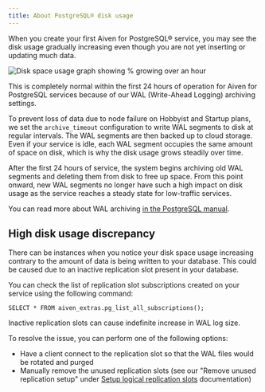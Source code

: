 ```yaml
---
title: About PostgreSQL® disk usage
---
```


When you create your first Aiven for PostgreSQL® service, you may see
the disk usage gradually increasing even though you are not yet
inserting or updating much data.

![Disk space usage graph showing % growing over an hour](/images/products/postgresql/initial-disk-usage.png)

This is completely normal within the first 24 hours of operation for
Aiven for PostgreSQL services because of our WAL (Write-Ahead Logging)
archiving settings.

To prevent loss of data due to node failure on Hobbyist and Startup
plans, we set the `archive_timeout` configuration to write WAL segments
to disk at regular intervals. The WAL segments are then backed up to
cloud storage. Even if your service is idle, each WAL segment occupies
the same amount of space on disk, which is why the disk usage grows
steadily over time.

After the first 24 hours of service, the system begins archiving old WAL
segments and deleting them from disk to free up space. From this point
onward, new WAL segments no longer have such a high impact on disk usage
as the service reaches a steady state for low-traffic services.

You can read more about WAL archiving [in the PostgreSQL
manual](https://www.postgresql.org/docs/current/runtime-config-wal.html#RUNTIME-CONFIG-WAL-ARCHIVING).

## High disk usage discrepancy

There can be instances when you notice your disk space usage increasing
contrary to the amount of data is being written to your database. This
could be caused due to an inactive replication slot present in your
database.

You can check the list of replication slot subscriptions created on your
service using the following command:

```shell
SELECT * FROM aiven_extras.pg_list_all_subscriptions();
```

Inactive replication slots can cause indefinite increase in WAL log
size.

To resolve the issue, you can perform one of the following options:

-   Have a client connect to the replication slot so that the WAL files
    would be rotated and purged
-   Manually remove the unused replication slots (see our \"Remove
    unused replication setup\" under
    [Setup logical replication slots](/docs/products/postgresql/howto/setup-logical-replication) documentation)
